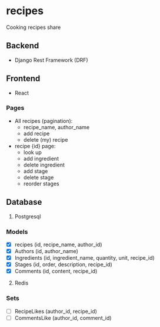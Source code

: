 # recipes
Cooking recipes share

## Backend
- Django Rest Framework (DRF)

## Frontend
- React

### Pages
- All recipes (pagination): 
  - recipe_name, author_name
  - add recipe
  - delete (my) recipe
- recipe {id} page:
  - look up
  - add ingredient
  - delete ingredient
  - add stage
  - delete stage
  - reorder stages

## Database
1. Postgresql

### Models
- [x] recipes (id, recipe_name, author_id)
- [x] Authors (id, author_name)
- [x] Ingredients (id, ingredient_name, quantity, unit, recipe_id)
- [x] Stages (id, order, description, recipe_id)
- [x] Comments (id, content, recipe_id)

2. Redis
### Sets
- [ ] RecipeLikes (author_id, recipe_id)
- [ ] CommentsLike (author_id, comment_id)
